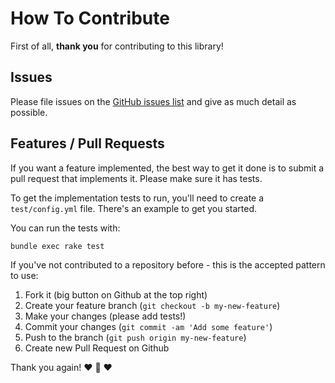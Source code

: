 # How To Contribute

First of all, **thank you** for contributing to this library!

## Issues
Please file issues on the [GitHub issues list](https://github.com/meducation/meducation_api/issues) and give as much detail as possible.

## Features / Pull Requests

If you want a feature implemented, the best way to get it done is to submit a pull request that implements it. Please make sure it has tests.

To get the implementation tests to run, you'll need to create a `test/config.yml` file. There's an example to get you started.

You can run the tests with:

```
bundle exec rake test
```

If you've not contributed to a repository before - this is the accepted pattern to use:

1. Fork it (big button on Github at the top right)
2. Create your feature branch (`git checkout -b my-new-feature`)
3. Make your changes (please add tests!)
4. Commit your changes (`git commit -am 'Add some feature'`)
5. Push to the branch (`git push origin my-new-feature`)
6. Create new Pull Request on Github

Thank you again!
:heart: :sparkling_heart: :heart:
